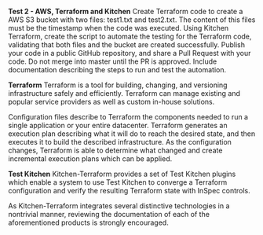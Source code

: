 **Test 2 - AWS, Terraform and Kitchen**
Create Terraform code to create a AWS S3 bucket with two files: test1.txt and test2.txt. The content of this files must be the timestamp when the code was executed.
Using Kitchen Terraform, create the script to automate the testing for the Terraform code, validating that both files and the bucket are created successfully.
Publish your code in a public GitHub repository, and share a Pull Request with your code. Do not merge into master until the PR is approved.
Include documentation describing the steps to run and test the automation.

**Terraform**
Terraform is a tool for building, changing, and versioning infrastructure safely and efficiently. Terraform can manage existing and popular service providers as well as custom in-house solutions.

Configuration files describe to Terraform the components needed to run a single application or your entire datacenter. Terraform generates an execution plan describing what it will do to reach the desired state, and then executes it to build the described infrastructure. As the configuration changes, Terraform is able to determine what changed and create incremental execution plans which can be applied.

**Test Kitchen**
Kitchen-Terraform provides a set of Test Kitchen plugins which enable a system to use Test Kitchen to converge a Terraform configuration and verify the resulting Terraform state with InSpec controls.

As Kitchen-Terraform integrates several distinctive technologies in a nontrivial manner, reviewing the documentation of each of the aforementioned products is strongly encouraged.
